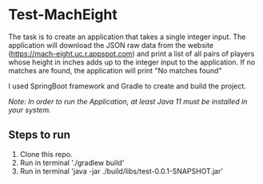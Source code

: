 # Test-MachEight
The task is to create an application that takes a single integer input. The application will download the JSON raw data from the website (https://mach-eight.uc.r.appspot.com) and print a list of all pairs of players whose height in inches adds up to the integer input to the application. If no matches are found, the application will print "No matches found"

I used SpringBoot framework and Gradle to create and build the project.

*Note: In order to run the Application, at least Java 11 must be installed in your system.*

## Steps to run
1. Clone this repo.
2. Run in terminal './gradlew build'
3. Run in terminal 'java -jar ./build/libs/test-0.0.1-SNAPSHOT.jar'
